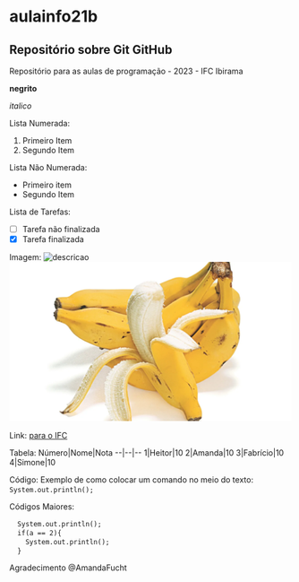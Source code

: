 # aulainfo21b
## Repositório sobre Git GitHub
Repositório para as aulas de programação - 2023 - IFC Ibirama

**negrito**

*italico*

Lista Numerada:
1. Primeiro Item
2. Segundo Item

Lista Não Numerada:
* Primeiro item
* Segundo Item

Lista de Tarefas:
- [ ] Tarefa não finalizada
- [x] Tarefa finalizada

Imagem:
![descricao](url_image)
![Imagem de Teste](img/imagemExemplo.webp)

Link:
[para o IFC](https://ifc.edu.br/)

Tabela:
Número|Nome|Nota
--|--|--
1|Heitor|10
2|Amanda|10
3|Fabrício|10
4|Simone|10

Código:
Exemplo de como colocar um comando no meio do texto: `System.out.println();`

Códigos Maiores:
```
  System.out.println();
  if(a == 2){
    System.out.println();
  }
```

Agradecimento @AmandaFucht

